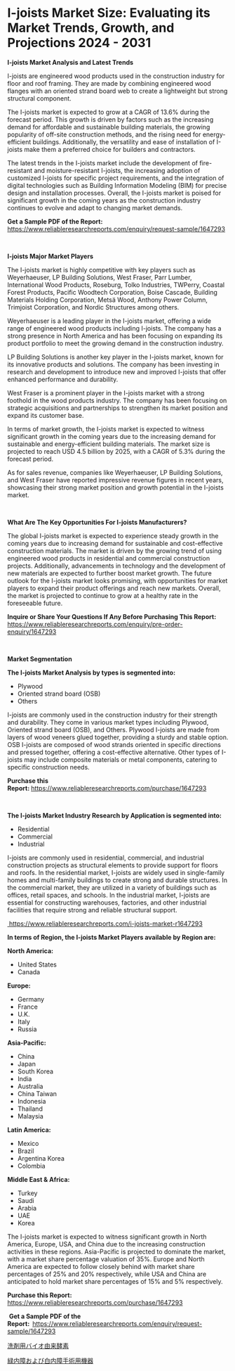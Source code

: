 <p><h1>I-joists Market Size: Evaluating its Market Trends, Growth, and Projections 2024 - 2031</h1></p><p><strong>I-joists Market Analysis and Latest Trends</strong></p>
<p><p>I-joists are engineered wood products used in the construction industry for floor and roof framing. They are made by combining engineered wood flanges with an oriented strand board web to create a lightweight but strong structural component.</p><p>The I-joists market is expected to grow at a CAGR of 13.6% during the forecast period. This growth is driven by factors such as the increasing demand for affordable and sustainable building materials, the growing popularity of off-site construction methods, and the rising need for energy-efficient buildings. Additionally, the versatility and ease of installation of I-joists make them a preferred choice for builders and contractors.</p><p>The latest trends in the I-joists market include the development of fire-resistant and moisture-resistant I-joists, the increasing adoption of customized I-joists for specific project requirements, and the integration of digital technologies such as Building Information Modeling (BIM) for precise design and installation processes. Overall, the I-joists market is poised for significant growth in the coming years as the construction industry continues to evolve and adapt to changing market demands.</p></p>
<p><strong>Get a Sample PDF of the Report:&nbsp;</strong> <a href="https://www.reliableresearchreports.com/enquiry/request-sample/1647293">https://www.reliableresearchreports.com/enquiry/request-sample/1647293</a></p>
<p>&nbsp;</p>
<p><strong>I-joists Major Market Players</strong></p>
<p><p>The I-joists market is highly competitive with key players such as Weyerhaeuser, LP Building Solutions, West Fraser, Parr Lumber, International Wood Products, Roseburg, Tolko Industries, TWPerry, Coastal Forest Products, Pacific Woodtech Corporation, Boise Cascade, Building Materials Holding Corporation, Metsä Wood, Anthony Power Column, Trimjoist Corporation, and Nordic Structures among others.</p><p>Weyerhaeuser is a leading player in the I-joists market, offering a wide range of engineered wood products including I-joists. The company has a strong presence in North America and has been focusing on expanding its product portfolio to meet the growing demand in the construction industry.</p><p>LP Building Solutions is another key player in the I-joists market, known for its innovative products and solutions. The company has been investing in research and development to introduce new and improved I-joists that offer enhanced performance and durability.</p><p>West Fraser is a prominent player in the I-joists market with a strong foothold in the wood products industry. The company has been focusing on strategic acquisitions and partnerships to strengthen its market position and expand its customer base.</p><p>In terms of market growth, the I-joists market is expected to witness significant growth in the coming years due to the increasing demand for sustainable and energy-efficient building materials. The market size is projected to reach USD 4.5 billion by 2025, with a CAGR of 5.3% during the forecast period.</p><p>As for sales revenue, companies like Weyerhaeuser, LP Building Solutions, and West Fraser have reported impressive revenue figures in recent years, showcasing their strong market position and growth potential in the I-joists market.</p></p>
<p>&nbsp;</p>
<p><strong>What Are The Key Opportunities For I-joists Manufacturers?</strong></p>
<p><p>The global I-joists market is expected to experience steady growth in the coming years due to increasing demand for sustainable and cost-effective construction materials. The market is driven by the growing trend of using engineered wood products in residential and commercial construction projects. Additionally, advancements in technology and the development of new materials are expected to further boost market growth. The future outlook for the I-joists market looks promising, with opportunities for market players to expand their product offerings and reach new markets. Overall, the market is projected to continue to grow at a healthy rate in the foreseeable future.</p></p>
<p><strong>Inquire or Share Your Questions If Any Before Purchasing This Report:</strong> <a href="https://www.reliableresearchreports.com/enquiry/pre-order-enquiry/1647293">https://www.reliableresearchreports.com/enquiry/pre-order-enquiry/1647293</a></p>
<p>&nbsp;</p>
<p><strong>Market Segmentation</strong></p>
<p><strong>The I-joists Market Analysis by types is segmented into:</strong></p>
<p><ul><li>Plywood</li><li>Oriented strand board (OSB)</li><li>Others</li></ul></p>
<p><p>I-joists are commonly used in the construction industry for their strength and durability. They come in various market types including Plywood, Oriented strand board (OSB), and Others. Plywood I-joists are made from layers of wood veneers glued together, providing a sturdy and stable option. OSB I-joists are composed of wood strands oriented in specific directions and pressed together, offering a cost-effective alternative. Other types of I-joists may include composite materials or metal components, catering to specific construction needs.</p></p>
<p><strong>Purchase this Report:&nbsp;</strong><a href="https://www.reliableresearchreports.com/purchase/1647293">https://www.reliableresearchreports.com/purchase/1647293</a></p>
<p>&nbsp;</p>
<p><strong>The I-joists Market Industry Research by Application is segmented into:</strong></p>
<p><ul><li>Residential</li><li>Commercial</li><li>Industrial</li></ul></p>
<p><p>I-joists are commonly used in residential, commercial, and industrial construction projects as structural elements to provide support for floors and roofs. In the residential market, I-joists are widely used in single-family homes and multi-family buildings to create strong and durable structures. In the commercial market, they are utilized in a variety of buildings such as offices, retail spaces, and schools. In the industrial market, I-joists are essential for constructing warehouses, factories, and other industrial facilities that require strong and reliable structural support.</p></p>
<p><a href="https://www.reliableresearchreports.com/i-joists-market-r1647293">&nbsp;https://www.reliableresearchreports.com/i-joists-market-r1647293</a></p>
<p><strong>In terms of Region, the I-joists Market Players available by Region are:</strong></p>
<p>
    <p> <strong> North America: </strong>
        <ul>
            <li>United States</li>
            <li>Canada</li>
        </ul>
        </p> 
    <p> <strong> Europe: </strong>
        <ul>
            <li>Germany</li>
            <li>France</li>
            <li>U.K.</li>
            <li>Italy</li>
            <li>Russia</li>
        </ul>
        </p> 
    <p> <strong> Asia-Pacific: </strong>
        <ul>
            <li>China</li>
            <li>Japan</li>
            <li>South Korea</li>
            <li>India</li>
            <li>Australia</li>
            <li>China Taiwan</li>
            <li>Indonesia</li>
            <li>Thailand</li>
            <li>Malaysia</li>
        </ul>
        </p> 
    <p> <strong> Latin America: </strong>
        <ul>
            <li>Mexico</li>
            <li>Brazil</li>
            <li>Argentina Korea</li>
            <li>Colombia</li>
        </ul>
        </p> 
    <p> <strong> Middle East & Africa: </strong>
        <ul>
            <li>Turkey</li>
            <li>Saudi</li>
            <li>Arabia</li>
            <li>UAE</li>
            <li>Korea</li>
        </ul>
    </p>
    </p>
<p><p>The I-joists market is expected to witness significant growth in North America, Europe, USA, and China due to the increasing construction activities in these regions. Asia-Pacific is projected to dominate the market, with a market share percentage valuation of 35%. Europe and North America are expected to follow closely behind with market share percentages of 25% and 20% respectively, while USA and China are anticipated to hold market share percentages of 15% and 5% respectively.</p></p>
<p><strong>Purchase this Report: </strong><a href="https://www.reliableresearchreports.com/purchase/1647293">https://www.reliableresearchreports.com/purchase/1647293</a></p>
<p>&nbsp;<strong>Get a Sample PDF of the Report:&nbsp;&nbsp;</strong><a href="https://www.reliableresearchreports.com/enquiry/request-sample/1647293">https://www.reliableresearchreports.com/enquiry/request-sample/1647293</a></p>
<p><strong></strong></p>
<p><p><a href="https://medium.com/@elishelacruz56456/%E6%B4%97%E5%89%A4%E7%94%A8%E3%81%AE%E7%94%9F%E4%BD%93%E7%94%B1%E6%9D%A5%E9%85%B5%E7%B4%A0%E3%81%AE%E5%B8%82%E5%A0%B4%E5%8B%95%E5%90%91%E3%81%A8%E5%88%86%E6%9E%90-%E5%B0%86%E6%9D%A5%E3%81%AE%E6%88%90%E9%95%B7%E3%81%AB%E5%90%91%E3%81%91%E3%81%9F%E6%A9%9F%E4%BC%9A%E3%81%A8%E8%AA%B2%E9%A1%8C-2024%E5%B9%B4-2031%E5%B9%B4-3887fe158a1d">洗剤用バイオ由来酵素</a></p><p><a href="https://medium.com/@frankfurter35566/%E9%96%89%E5%A1%9E%E7%B7%91%E5%86%85%E9%9A%9C%E3%81%A8%E7%99%BD%E5%86%85%E9%9A%9C%E6%89%8B%E8%A1%93%E3%83%87%E3%83%90%E3%82%A4%E3%82%B9%E5%B8%82%E5%A0%B4%E3%81%AE%E6%96%B0%E8%88%88%E3%83%88%E3%83%AC%E3%83%B3%E3%83%89%E3%81%A8%E5%B0%86%E6%9D%A5%E5%B1%95%E6%9C%9B-2024%E5%B9%B4%E3%81%8B%E3%82%892031%E5%B9%B4%E3%81%BE%E3%81%A7%E3%81%AE%E6%9C%9F%E9%96%93%E3%81%AB%E3%82%8F%E3%81%9F%E3%82%8B-2e3830fc316e">緑内障および白内障手術用機器</a></p></p>
